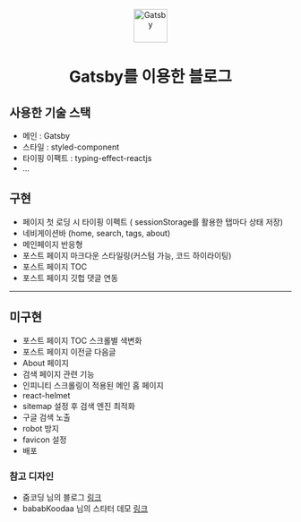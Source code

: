 <p align="center">
  <a href="https://www.gatsbyjs.com/?utm_source=starter&utm_medium=readme&utm_campaign=minimal-starter">
    <img alt="Gatsby" src="https://www.gatsbyjs.com/Gatsby-Monogram.svg" width="60" />
  </a>
</p>
<h1 align="center">
  Gatsby를 이용한 블로그
</h1>

## 사용한 기술 스택

-   메인 : Gatsby
-   스타일 : styled-component
-   타이핑 이팩트 : typing-effect-reactjs
-   ...

## 구현

-   페이지 첫 로딩 시 타이핑 이펙트 ( sessionStorage를 활용한 탭마다 상태 저장)
-   네비게이션바 (home, search, tags, about)
-   메인페이지 반응형
-   포스트 페이지 마크다운 스타일링(커스텀 가능, 코드 하이라이팅)
-   포스트 페이지 TOC
-   포스트 페이지 깃헙 댓글 연동

---

## 미구현

-   포스트 페이지 TOC 스크롤별 색변화
-   포스트 페이지 이전글 다음글
-   About 페이지
-   검색 페이지 관련 기능
-   인피니티 스크롤링이 적용된 메인 홈 페이지
-   react-helmet
-   sitemap 설정 후 검색 엔진 최적화
-   구글 검색 노출
-   robot 방지
-   favicon 설정
-   배포

### 참고 디자인

-   줌코딩 님의 블로그 [링크](https://www.zoomkoding.com/)
-   bababKoodaa 님의 스타터 데모 [링크](https://www.attejuvonen.fi/)
